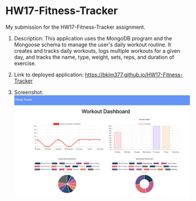 # HW17-Fitness-Tracker
My submission for the HW17-Fitness-Tracker assignment.

1) Description: This application uses the MongoDB program and the Mongoose schema to manage the user's daily workout routine.  It creates and tracks daily workouts, logs multiple workouts for a given day, and tracks the name, type, weight, sets, reps, and duration of exercise.

2) Link to deployed application: https://bkim377.github.io/HW17-Fitness-Tracker

3) Screenshot: ![FitnessTrackerScreenshot](FitnessTracker.png)